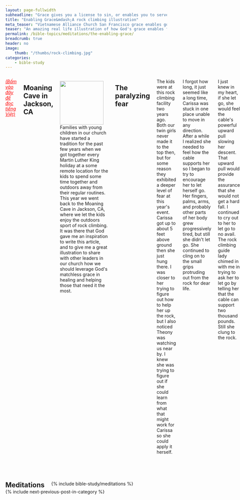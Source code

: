 ```yaml
---
layout: page-fullwidth
subheadline: "Grace gives you a license to sin, or enables you to serve God?"
title: "Enabling Grace&mdash;A rock climbing illustration"
meta_teaser: "Vietnamese Alliance Church San Francisco grace enables good works"
teaser: "An amazing real life illustration of how God's grace enables folks to do the impossible. The feat may be easy for some, but for others they may be impossible. These folks need a huge dose of God's grace to overcome their fears so they may achieve their impossibilities. For folks that are already achievers, there is no need to teach or encourage them, as a matter of fact you can't even stop them. This article addresses the meeting of the need of more feeble Christians like Mr. Feeble-mind in John Bunyan's Pilgrim's Progress. I'm one such feeble-minded Christian."
permalink: /bible-topics/meditations/the-enabling-grace/
breadcrumb: true
header: no
image:
    thumb: "/thumbs/rock-climbing.jpg"
categories:
    - bible-study
---
```

<!--more-->
<div class="row">
<div class="medium-8 columns" markdown="1">

<em><a style="color: #ff0000;" href="{{ site.baseurl }}/hoc-kinh-thanh/suy-gam/quyen-nang-cua-an-dien/">(Bấm vào đây để đọc tiếng Việt)</a></em>

## Moaning Cave in Jackson, CA

<div>
<p>
<img alt src="{{ site.baseurl }}/images/rock-climbing.jpg" style="border: 0px none; margin: 7px 15px 0px 0px; max-width: 100%; height: 136px; padding: 0px; float: left;">
Families with young children in our church have started a tradition for the past few years when we got together every Martin Luther King holiday at a some remote location for the kids to spend some time together and outdoors away from their regular routines. This year we went back to the Moaning Cave in Jackson, CA, where we let the kids enjoy the outdoors sport of rock climbing. It was there that God gave me an inspiration to write this article, and to give me a great illustration to share with other leaders in our church how we should leverage God's matchless grace in healing and helping those that need it the most.
</p>
</div>

## The paralyzing fear

The kids were at this rock climbing facility two years ago. Both our twin girls never made it to the top then, but for some reason they exhibited a deeper level of fear at this year's event. Carissa got up to about 5 feet above ground then she just hung there. I was closer to her trying to figure out how to help her up the rock, but I also noticed Theony was watching us near by. I knew she was trying to figure out if she could learn from what that might work for Carissa so she could apply it herself.

I forgot how long, it just seemed like a long time, Carissa was stuck in one place unable to move in any direction. After a while I realized she needed to feel how the cable supports her so I began to try to encourage her to let herself go. Her fingers, palms, arms, and probably other parts of her body grew progressively tired, but still she didn't let go. She continued to cling on to the small grips protruding out from the rock for dear life.

I just knew in my heart, if she let go, she would feel the cable's powerful upward pull slowing her descent. That upward pull would provide the assurance that she would not get a hard fall. I continued to cry out to her to let go to no avail. The rock climbing guide lady chimed in with me in trying to ask her to let go by telling her that the cable can support two thousand pounds. Still she clung to the rock.

Other folks tried to show her what other grip points for her to grab with her already very tired fingers, or where to rest her weary feet. But the instructions from others didn't help the matter one bit as she got more frustrated. She simply couldn't move. But I wasn't frustrated. I knew what she was facing, because I had been there during a very trying time in my life. It seemed as if God's love was pouring out in my heart to wait, for the right moment.

## Trusting the cable

Carissa must have come to a place when she learned she could trust the cable, that it would not cause any harm to come to her. Once she got there, I knew she would be able to make it to the top, and to enjoy the journey at the same time.

After what seemed like a long time, I began to reach out to Carissa, to let her feel my support with my hands and shoulders under her weight, and encouraged her to let go of the rock. Letting go she did, but probably not after she had no strength left to hold on.

Though Carissa had gotten safely on the ground, she descended with my support instead of letting her full weight ride on the cable to experience its working against gravity on her favor. I knew she needed to develop this trust on the cable before she could reach the top, if she still has it in her to try again.

After getting down safely on the ground, she began to ask me to massage her hands, wrists, and arms. Carissa had recovered somewhat, her hands were still shaking but she asked the guide to put the harness on her again. This time I knew what I had to do to help her. As soon as she was barely two feet above ground, I asked her to let go. She did, and she felt the upward tug of the powerful cable. Then after a few tries like that, climbing a short distance up, letting herself drop, she learned to trust the cable, and then the bell at the twenty foot high peak was all of a sudden within her reach. And then she made more trips up and down the rock.

## God is our mighty cable

As many of us witnessed Carissa's struggle that day, we can draw many great lessons especially as leaders, pastors, and Sunday School teachers in our church. You are the one who are tasked with the job of helping such ones like Carissa to ascend the rock of their faith.

Did Carissa find the tips on how she could ascend the rock helpful? Not one bit. They actually made her more frustrated. All the helpers around her did not see the magnitude of her fear. Telling her to stop being afraid would not take away her fear. Telling her about the myriad grips on the rock's surface would make her panic. Getting angry with her would increase her pain.

Now let us imagine Carissa is like many Christians in our church. Climbing the rock is nothing compared with ascending the stairway to heaven. While the cable helps Carissa climb, it took our Lord Jesus to leave heaven and be crucified on the cross to get us up there. Now which is harder? Then why are many leaders still trying to make the same mistakes like when we tried to help Carissa ascend the rock? Do you know how useless those tips are? I know, because they are useless to me. And we saw it before our very eyes at the foot of the tall rocky challenge. Nevertheless, the tips may come in handy when the core issue of fear is resolved.

Once Carissa found for herself that she could trust the cable, the rest is history. This cable is like God's Grace, Mercies, and Faithfulness all combined whose tensile strength is increased by the power that created the universe and treated with the blood of the Son of God and guaranteed with an oath directly from the One in Whom there is no shadow of turning (Hebrews 6:13).

If we know how the knowledge of the trustworthy cable helps Carissa, why are folks afraid of letting Christians know of the amazing scarlett cord of redemption (Joshua 2:18)? Many folks are afraid that if they know of this cord they will be given a license to sin, but did we see this during Carissa's struggle? What happened after she learned of the "grace" of the cable? Did she squander this knowledge? Did she find it an excuse to quit? No, she found strength, she felt an irresistible urge to reach for the stars. Like Carissa, Christians who discovered God's grace&mdash;cable&mdash;become slave to righteousness, they can't resist doing good, to get to the peak of what God has in store for them. My advise to church leaders is you should take advantage of God's cable of grace to let Christians know that He would not let them fall.

## Living in fear is burdensome

Let's suppose someone tries to motivate Carissa to climb to the top using fear or rewards: Don't let go, because if you do, you'll fall and hurt real bad. If you get to the top, there will be a great reward waiting for you. Or using shame, or cheers, or pep talks? None of those things would have worked for Carissa as her fear was too overwhelming. And yet this strategy is often used to motivate Christians. They might work for worldly goals, but for something as impossible as having our sins wiped as clean as snow, for becoming children of God, leave them to the world.

Many Christians struggle much like Carissa did. Their ascending to the height as far as heaven while being motivated by fear proves too much for them. Year by year they wait for a revival meeting, a "bồi linh" event, only to be disappointed, while the specifications of God's grace's tensile strength is clearly shown the wonderful scriptures if they know where to look. God gives us 52 Sundays a year with 52 chances to proclaim through sermons and Sunday School lessons to grow people's faith as they learn of God's cable. Let us not leave this wonderful job to others.

## The true objective

For worldy pursuit, there is nothing wrong with setting a goal, and then work out steps leading to it. There are myriad examples in daily life. However things might be turned upside down in the spiritual realm. Jesus gives us plenty of <em>"for the kingdom of God is like ..."</em> where priorities and values are the opposite of what we expect.

Had our objective been to teach kids like Carissa the power of the cable to support her, she would have discovered that she could get to  the top with it. The getting to the top is an added bonus as she might even find that the floating down with the support of the cable might actually be more fun. But if the objective is to get to the top, it compounds her discouragement upon failure.

The apostle Paul uses all he has in his toolbox to teach us the true objective: Jesus. He'd tell us to fix our eyes upon Him. Even Jesus told us to fix our eyes upon Himself like the Hebrews of old were to fix their eyes upon the bronze snake when they were bitten by snakes in the desert. Once the Christians grow in the grace and knowledge of Jesus (2 Peter 3:18), other things will be added unto them, from lips that cannot stop talking about their Savior, from countenance that is lifted up as their burden is lifted, from hearts full of the living water from the throne of God fruit will be brought forth.

What is the most important thing in your ministry?

{% include bible-study/bible-study-footer %}
</div><!-- /.medium-8.columns -->
<div class="bible-index medium-4 columns">

<h2 style="margin: 0px">Meditations</h2>
        {% include bible-study/meditations %}
</div><!-- /.medium-4.columns -->
</div><!-- /.row -->

<div class="small-12" style="padding: 0px; border-bottom: none;">
    {% include next-previous-post-in-category %}
</div>

